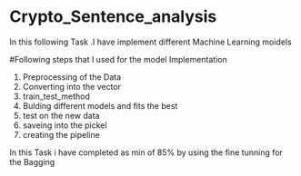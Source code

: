 # Crypto_Sentence_analysis

In this following Task .I have implement different Machine Learning moidels 

#Following steps that I used for the model Implementation 

1. Preprocessing of the Data 
2. Converting into the vector 
3. train_test_method
4. Bulding different models and fits the best 
5. test on the new data
6. saveing into the pickel 
7. creating the pipeline 

In this Task i have completed as min of 85% by using the fine tunning for the Bagging 

